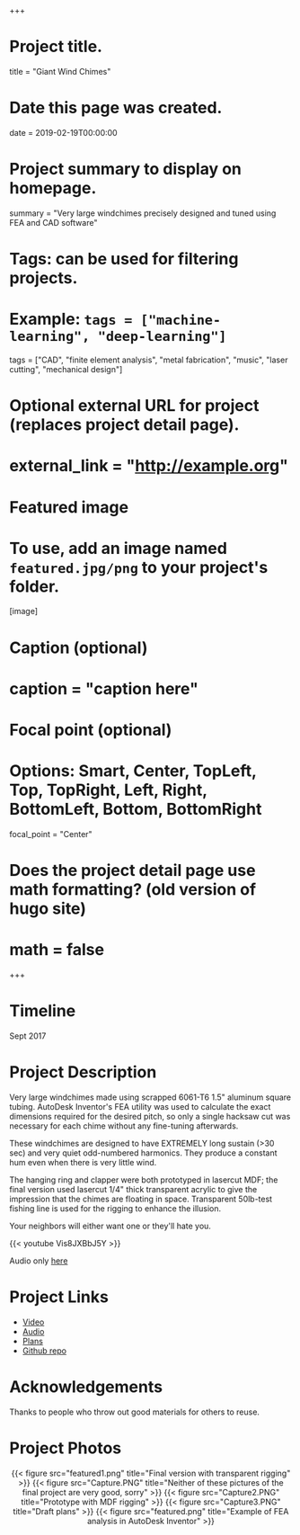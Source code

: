 +++
# Project title.
title = "Giant Wind Chimes"

# Date this page was created.
date = 2019-02-19T00:00:00

# Project summary to display on homepage.
summary = "Very large windchimes precisely designed and tuned using FEA and CAD software"

# Tags: can be used for filtering projects.
# Example: `tags = ["machine-learning", "deep-learning"]`
tags = ["CAD", "finite element analysis", "metal fabrication", "music", "laser cutting", "mechanical design"]

# Optional external URL for project (replaces project detail page).
# external_link = "http://example.org"

# Featured image
# To use, add an image named `featured.jpg/png` to your project's folder.
[image]
# Caption (optional)
#  caption = "caption here"

# Focal point (optional)
# Options: Smart, Center, TopLeft, Top, TopRight, Left, Right, BottomLeft, Bottom, BottomRight
  focal_point = "Center"

# Does the project detail page use math formatting? (old version of hugo site)
# math = false

+++

# Timeline
Sept 2017


# Project Description
Very large windchimes made using scrapped 6061-T6 1.5" aluminum square tubing. AutoDesk Inventor's FEA utility was used to calculate the exact dimensions required for the desired pitch, so only a single hacksaw cut was necessary for each chime without any fine-tuning afterwards.

These windchimes are designed to have EXTREMELY long sustain (>30 sec) and very quiet odd-numbered harmonics. They produce a constant hum even when there is very little wind.

The hanging ring and clapper were both prototyped in lasercut MDF; the final version used lasercut 1/4" thick transparent acrylic to give the impression that the chimes are floating in space. Transparent 50lb-test fishing line is used for the rigging to enhance the illusion.

Your neighbors will either want one or they'll hate you.

{{< youtube Vis8JXBbJ5Y >}}


Audio only [here](https://github.com/KeiranCantilina/Giant-Wind-Chimes/blob/master/windchimes.wav?raw=true) 




# Project Links
- [Video](https://youtu.be/Vis8JXBbJ5Y)
- [Audio](https://github.com/KeiranCantilina/Giant-Wind-Chimes/blob/master/windchimes.wav?raw=true)
- [Plans](https://github.com/KeiranCantilina/Giant-Wind-Chimes/blob/master/design.jpg)
- [Github repo](https://github.com/KeiranCantilina/Giant-Wind-Chimes)


# Acknowledgements
Thanks to people who throw out good materials for others to reuse.


# Project Photos
<center>{{< figure src="featured1.png" title="Final version with transparent rigging" >}}
{{< figure src="Capture.PNG" title="Neither of these pictures of the final project are very good, sorry" >}}
{{< figure src="Capture2.PNG" title="Prototype with MDF rigging" >}}
{{< figure src="Capture3.PNG" title="Draft plans" >}}
{{< figure src="featured.png" title="Example of FEA analysis in AutoDesk Inventor" >}}</center>


